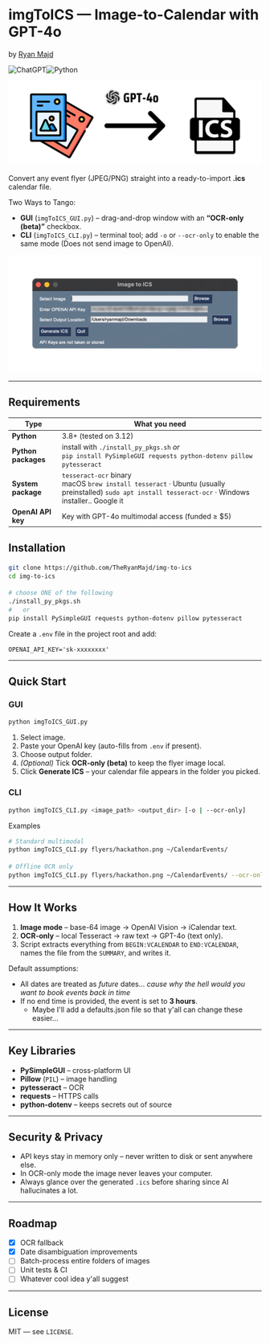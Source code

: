 # imgToICS — Image-to-Calendar with GPT-4o

by [Ryan Majd](https://ryanmajd.com)

![ChatGPT](https://img.shields.io/badge/chatGPT-74aa9c?style=for-the-badge&logo=openai&logoColor=white)![Python](https://img.shields.io/badge/python-3670A0?style=for-the-badge&logo=python&logoColor=ffdd54)

![imgToICSBanner](/banner.svg)

Convert any event flyer (JPEG/PNG) straight into a ready-to-import **.ics** calendar file.

Two Ways to Tango:

- **GUI** (`imgToICS_GUI.py`) – drag-and-drop window with an **“OCR-only (beta)”** checkbox.
- **CLI** (`imgToICS_CLI.py`) – terminal tool; add `-o` or `--ocr-only` to enable the same mode (Does not send image to OpenAI).

![GUI screenshot](/gui_image.svg)

---

## Requirements

| Type                | What you need                                                                                                                                             |
| ------------------- | --------------------------------------------------------------------------------------------------------------------------------------------------------- |
| **Python**          | 3.8+ (tested on 3.12)                                                                                                                                     |
| **Python packages** | install with `./install_py_pkgs.sh` _or_<br>`pip install PySimpleGUI requests python-dotenv pillow pytesseract`                                           |
| **System package**  | `tesseract-ocr` binary<br>macOS `brew install tesseract` · Ubuntu (usually preinstalled) `sudo apt install tesseract-ocr` · Windows installer.. Google it |
| **OpenAI API key**  | Key with GPT-4o multimodal access (funded ≥ \$5)                                                                                                          |

## Installation

```bash
git clone https://github.com/TheRyanMajd/img-to-ics
cd img-to-ics

# choose ONE of the following
./install_py_pkgs.sh
#   or
pip install PySimpleGUI requests python-dotenv pillow pytesseract
```

Create a `.env` file in the project root and add:

```env
OPENAI_API_KEY='sk-xxxxxxxx'
```

---

## Quick Start

### GUI

```bash
python imgToICS_GUI.py
```

1. Select image.
2. Paste your OpenAI key (auto-fills from `.env` if present).
3. Choose output folder.
4. _(Optional)_ Tick **OCR-only (beta)** to keep the flyer image local.
5. Click **Generate ICS** – your calendar file appears in the folder you picked.

### CLI

```bash
python imgToICS_CLI.py <image_path> <output_dir> [-o | --ocr-only]
```

Examples

```bash
# Standard multimodal
python imgToICS_CLI.py flyers/hackathon.png ~/CalendarEvents/

# Offline OCR only
python imgToICS_CLI.py flyers/hackathon.png ~/CalendarEvents/ --ocr-only
```

---

## How It Works

1. **Image mode** – base-64 image → OpenAI Vision → iCalendar text.
2. **OCR-only** – local Tesseract → raw text → GPT-4o (text only).
3. Script extracts everything from `BEGIN:VCALENDAR` to `END:VCALENDAR`, names the file from the `SUMMARY`, and writes it.

Default assumptions:

- All dates are treated as _future_ dates... _cause why the hell would you want to book events back in time_
- If no end time is provided, the event is set to **3 hours**.
  - Maybe I'll add a defaults.json file so that y'all can change these easier...

---

## Key Libraries

- **PySimpleGUI** – cross-platform UI
- **Pillow** (`PIL`) – image handling
- **pytesseract** – OCR
- **requests** – HTTPS calls
- **python-dotenv** – keeps secrets out of source

---

## Security & Privacy

- API keys stay in memory only – never written to disk or sent anywhere else.
- In OCR-only mode the image never leaves your computer.
- Always glance over the generated `.ics` before sharing since AI hallucinates a lot.

---

## Roadmap

- [x] OCR fallback
- [x] Date disambiguation improvements
- [ ] Batch-process entire folders of images
- [ ] Unit tests & CI
- [ ] Whatever cool idea y'all suggest

---

## License

MIT — see `LICENSE`.
